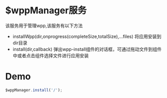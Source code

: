 # $wppManager服务
该服务用于管理wpp,该服务有以下方法
+ installWpp(dir,onprogress(completeSize,totalSize),...files) 将应用安装到dir目录
+ install(dir,callback) 弹出wpp-install组件的对话框，可通过拖动文件到组件中或者点击组件选择文件进行应用安装

# Demo

```javascript inject:$wppManager
$wppManager.install('/');
```
